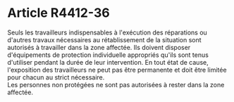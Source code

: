# Article R4412-36

  
Seuls les travailleurs indispensables à l'exécution des réparations ou d'autres travaux nécessaires au rétablissement de la situation sont autorisés à travailler dans la zone affectée. Ils doivent disposer d'équipements de protection individuelle appropriés qu'ils sont tenus d'utiliser pendant la durée de leur intervention. En tout état de cause, l'exposition des travailleurs ne peut pas être permanente et doit être limitée pour chacun au strict nécessaire.   
Les personnes non protégées ne sont pas autorisées à rester dans la zone affectée.